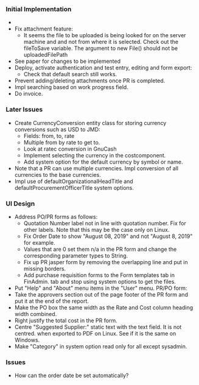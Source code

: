 ### Initial Implementation
- 
- Fix attachment feature:
  * It seems the file to be uploaded is being looked for on the server machine and 
    and not from where it is selected. Check out the fileToSave variable. The
    argument to new File() should not be uploadedFilePath
- See paper for changes to be implemented
- Deploy, activate authentication and test entry, editing and form export:
  * Check that default search still works.
- Prevent adding/deleting attachments once PR is completed.
- Impl searching based on work progress field.
- Do invoice.

### Later Issues
- Create CurrencyConversion entity class for storing currency conversions such as USD to JMD:
  * Fields: from, to, rate
  * Multiple from by rate to get to.
  * Look at ratec conversion in GnuCash
  * Implement selecting the currency in the costcomponent.
  * Add system option for the default currency by symbol or name.
- Note that a PR can use multiple currencies. Impl conversion of all currencies to
  the base currencies.
- Impl use of defaultOrganizationalHeadTitle and defaultProcurementOfficerTitle
  system options.

### UI Design
- Address PO/PR forms as follows:
  * Quotation Number label not in line with quotation number. Fix for other labels.
    Note that this may be the case only on Linux.
  * Fix Order Date to show "August 08, 2019" and not "August 8, 2019" for example.
  * Values that are 0 set them n/a in the PR form and change the corresponding parameter types to String.
  * Fix up PR jasper form by removing the overlapping line and put in missing borders.
  * Add purchase requisition forms to the Form templates tab in FinAdmin. 
    tab and stop using system options to get the files.
- Put "Help" and "About" menu items in the "User" menu.
PR/PO form:
- Take the approvers section out of the page footer of the PR form and put it at the end of the report.
- Make the PO box the same width as the Rate and Cost column heading width combined.
- Right justify the total cost in the PR form.
- Centre "Suggested Supplier:" static text with the text field. It is not centred. 
  when exported to PDF on Linux. See if it is the same on Windows.
- Make "Category" in system option read only for all except sysadmin.

### Issues
- How can the order date be set automatically?

